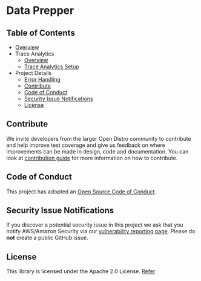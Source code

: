 
# Data Prepper

## Table of Contents

- [Overview](docs/readme/overview.md)
- Trace Analytics
  - [Overview](docs/readme/trace_overview.md)
  - [Trace Analytics Setup](docs/readme/trace_setup.md)
- Project Details
  - [Error Handling](docs/readme/error_handling.md)
  - [Contribute](#Contribute)
  - [Code of Conduct](#Code-of-Conduct)
  - [Security Issue Notifications](#Security-Issue-Notifications)
  - [License](#License)
  


## Contribute

We invite developers from the larger Open Distro community to contribute and help improve test coverage and give us feedback on where improvements can be made in design, code and documentation. You can look at  [contribution guide](CONTRIBUTING.md) for more information on how to contribute.

## Code of Conduct

This project has adopted an [Open Source Code of Conduct](CODE_OF_CONDUCT.md).

## Security Issue Notifications

If you discover a potential security issue in this project we ask that you notify AWS/Amazon Security via our [vulnerability reporting page](http://aws.amazon.com/security/vulnerability-reporting/). Please do **not** create a public GitHub issue.

## License

This library is licensed under the Apache 2.0 License. [Refer](LICENSE)
